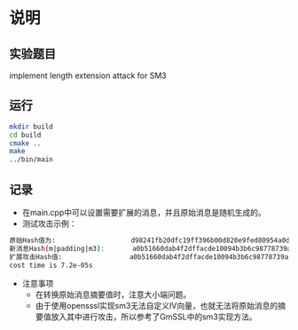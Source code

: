 # 说明

## 实验题目

implement length extension attack for SM3

## 运行

```bash
mkdir build
cd build
cmake ..
make
../bin/main
```

## 记录

- 在main.cpp中可以设置需要扩展的消息，并且原始消息是随机生成的。
- 测试攻击示例：

```bash
原始Hash值为:                   d98241fb20dfc19ff396b00d820e9fed80954a0db48d5cd6c97fa4c5374d08d6
新消息Hash(m|padding|m3):       a0b51660dab4f2dffacde10094b3b6c98778739a832fe63a6a671ff64cede4c1
扩展攻击Hash值:                 a0b51660dab4f2dffacde10094b3b6c98778739a832fe63a6a671ff64cede4c1
cost time is 7.2e-05s
```

- 注意事项
  - 在转换原始消息摘要值时，注意大小端问题。
  - 由于使用opensssl实现sm3无法自定义IV向量，也就无法将原始消息的摘要值放入其中进行攻击，所以参考了GmSSL中的sm3实现方法。
